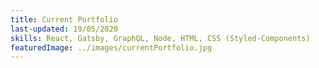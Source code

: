 ```yaml
---
title: Current Portfolio
last-updated: 19/05/2020
skills: React, Gatsby, GraphQL, Node, HTML, CSS (Styled-Components)
featuredImage: ../images/currentPortfolio.jpg
---
```


